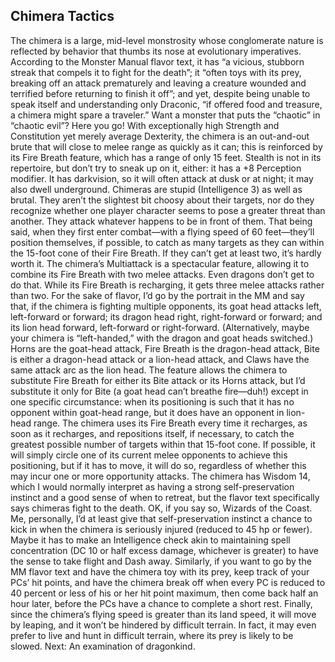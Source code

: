 ## Chimera Tactics

The chimera is a large, mid-level monstrosity whose conglomerate nature is reflected by behavior that thumbs its nose at evolutionary imperatives. According to the Monster Manual flavor text, it has “a vicious, stubborn streak that compels it to fight for the death”; it “often toys with its prey, breaking off an attack prematurely and leaving a creature wounded and terrified before returning to finish it off”; and yet, despite being unable to speak itself and understanding only Draconic, “if offered food and treasure, a chimera might spare a traveler.” Want a monster that puts the “chaotic” in “chaotic evil”? Here you go!
With exceptionally high Strength and Constitution yet merely average Dexterity, the chimera is an out-and-out brute that will close to melee range as quickly as it can; this is reinforced by its Fire Breath feature, which has a range of only 15 feet. Stealth is not in its repertoire, but don’t try to sneak up on it, either: it has a +8 Perception modifier. It has darkvision, so it will often attack at dusk or at night; it may also dwell underground.
Chimeras are stupid (Intelligence 3) as well as brutal. They aren’t the slightest bit choosy about their targets, nor do they recognize whether one player character seems to pose a greater threat than another. They attack whatever happens to be in front of them. That being said, when they first enter combat—with a flying speed of 60 feet—they’ll position themselves, if possible, to catch as many targets as they can within the 15-foot cone of their Fire Breath. If they can’t get at least two, it’s hardly worth it.
The chimera’s Multiattack is a spectacular feature, allowing it to combine its Fire Breath with two melee attacks. Even dragons don’t get to do that. While its Fire Breath is recharging, it gets three melee attacks rather than two. For the sake of flavor, I’d go by the portrait in the MM and say that, if the chimera is fighting multiple opponents, its goat head attacks left, left-forward or forward; its dragon head right, right-forward or forward; and its lion head forward, left-forward or right-forward. (Alternatively, maybe your chimera is “left-handed,” with the dragon and goat heads switched.) Horns are the goat-head attack, Fire Breath is the dragon-head attack, Bite is either a dragon-head attack or a lion-head attack, and Claws have the same attack arc as the lion head.
The feature allows the chimera to substitute Fire Breath for either its Bite attack or its Horns attack, but I’d substitute it only for Bite (a goat head can’t breathe fire—duh!) except in one specific circumstance: when its positioning is such that it has no opponent within goat-head range, but it does have an opponent in lion-head range.
The chimera uses its Fire Breath every time it recharges, as soon as it recharges, and repositions itself, if necessary, to catch the greatest possible number of targets within that 15-foot cone. If possible, it will simply circle one of its current melee opponents to achieve this positioning, but if it has to move, it will do so, regardless of whether this may incur one or more opportunity attacks.
The chimera has Wisdom 14, which I would normally interpret as having a strong self-preservation instinct and a good sense of when to retreat, but the flavor text specifically says chimeras fight to the death. OK, if you say so, Wizards of the Coast. Me, personally, I’d at least give that self-preservation instinct a chance to kick in when the chimera is seriously injured (reduced to 45 hp or fewer). Maybe it has to make an Intelligence check akin to maintaining spell concentration (DC 10 or half excess damage, whichever is greater) to have the sense to take flight and Dash away.
Similarly, if you want to go by the MM flavor text and have the chimera toy with its prey, keep track of your PCs’ hit points, and have the chimera break off when every PC is reduced to 40 percent or less of his or her hit point maximum, then come back half an hour later, before the PCs have a chance to complete a short rest.
Finally, since the chimera’s flying speed is greater than its land speed, it will move by leaping, and it won’t be hindered by difficult terrain. In fact, it may even prefer to live and hunt in difficult terrain, where its prey is likely to be slowed.
Next: An examination of dragonkind.
